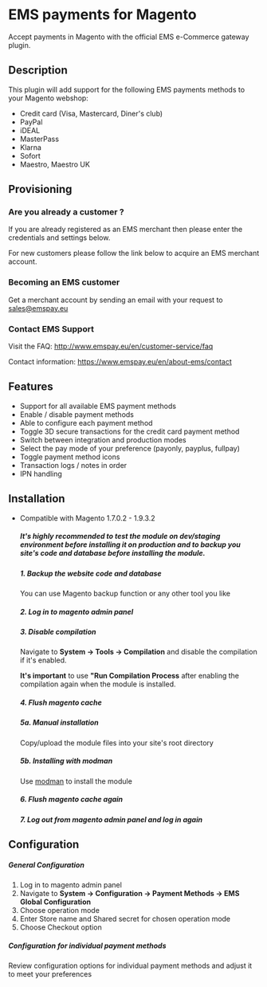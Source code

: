 # EMS payments for Magento
Accept payments in Magento with the official EMS e-Commerce gateway plugin.

## Description
This plugin will add support for the following EMS payments methods to your Magento webshop:

* Credit card (Visa, Mastercard, Diner's club)
* PayPal
* iDEAL
* MasterPass
* Klarna
* Sofort
* Maestro, Maestro UK

## Provisioning

### Are you already a customer ?
If you are already registered as an EMS merchant then please enter the credentials and settings below.

For new customers please follow the link below to acquire an EMS merchant account.

### Becoming an EMS customer
Get a merchant account by sending an email with your request to sales@emspay.eu

### Contact EMS Support
Visit the FAQ:
http://www.emspay.eu/en/customer-service/faq

Contact information:
https://www.emspay.eu/en/about-ems/contact

## Features
* Support for all available EMS payment methods
* Enable / disable payment methods
* Able to configure each payment method
* Toggle 3D secure transactions for the credit card payment method
* Switch between integration and production modes
* Select the pay mode of your preference (payonly, payplus, fullpay)
* Toggle payment method icons
* Transaction logs / notes in order
* IPN handling

## Installation

* Compatible with Magento 1.7.0.2 - 1.9.3.2

    ##### It's highly recommended to test the module on dev/staging environment before installing it on production and to backup you site's code and database before installing the module.

    ##### 1. Backup the website code and database
    You can use Magento backup function or any other tool you like

    ##### 2. Log in to magento admin panel
    
    ##### 3. Disable compilation
    Navigate to **System -> Tools -> Compilation** and disable the compilation if it's enabled.
    
    **It's important** to use **"Run Compilation Process** after enabling the compilation again when the module is installed.
    
    ##### 4. Flush magento cache
    
    ##### 5a. Manual installation
    Copy/upload the module files into your site's root directory
    
    ##### 5b. Installing with modman
    Use [modman](https://github.com/colinmollenhour/modman) to install the module
    
    ##### 6. Flush magento cache again
    
    ##### 7. Log out from magento admin panel and log in again


## Configuration

##### General Configuration
1. Log in to magento admin panel
2. Navigate to **System -> Configuration -> Payment Methods -> EMS Global Configuration** 
3. Choose operation mode
4. Enter Store name and Shared secret for chosen operation mode
5. Choose Checkout option

##### Configuration for individual payment methods
Review configuration options for individual payment methods and adjust it to meet your preferences
